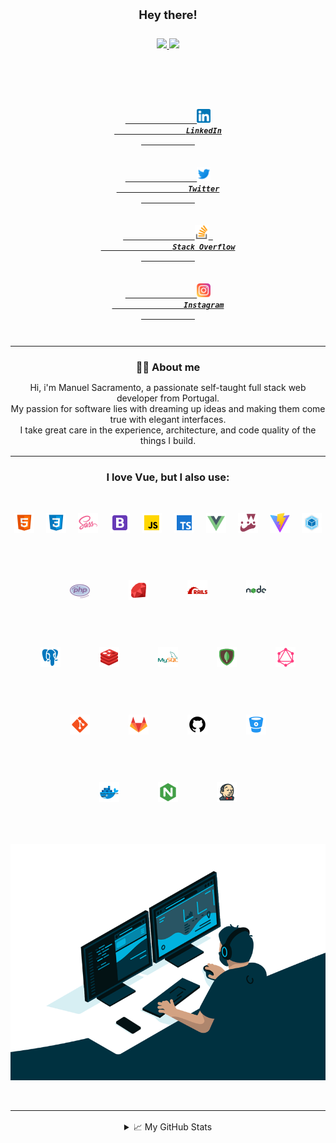 <p align="center" style="padding-top: 12px; text-align: center;">
    <h3 align="center" style="font-size: 18.5px;">Hey there!</h3>
    <h5 align="center" style="padding-top: 8px;">
        <a href="https://github.com/Skramewell?tab=followers">
            <img src="https://img.shields.io/github/followers/Skramewell?color=%232ccce4&style=for-the-badge"/>
        </a>
        <img src="https://api.visitorbadge.io/api/visitors?path=https%3A%2F%2Fgithub.com%2FSkramewell%2FSkramewell&countColor=%232ccce4&labelStyle=upper"/>
    </h5>
    <br/>
    <h5 align="center">
        <code>
            <a href="www.linkedin.com/in/mejsacramento" target="_blank" title="LinkedIn Profile">
                <img width="22px" src="assets/img/social/linkedin.png">
                LinkedIn
            </a>
        </code>
        <code>
            <a href="https://twitter.com/mejsacramento" target="_blank" title="Medium Profile">
                <img width="22px" src="assets/img/social/twitter.png">
                Twitter
            </a>
        </code>
        <code>
            <a href="https://stackoverflow.com/users/4137149/skramewell" target="_blank" title="Stack Overflow Profile">
                <img width="22px" src="assets/img/social/stack-overflow.png"> 
                Stack Overflow
            </a>
        </code>
        <code>
            <a href="https://www.instagram.com/mejsacramento" target="_blank" title="Instagram Profile">
                <img width="22px" src="assets/img/social/instagram.png">
                Instagram
            </a>
        </code>
    </h5>
</p>
<hr>
<section style="margin: 16px 0;">
    <h3 align="center" style="margin-bottom: 14px; text-align: center;">👨‍💻 About me</h3>
    <div align="center" style="max-width: 550px; margin: 0 auto; text-align: center;">
        Hi, i'm Manuel Sacramento, a passionate self-taught full stack web developer from Portugal.<br/>
        My passion for software lies with dreaming up ideas and making them come true with elegant interfaces.<br/>
        I take great care in the experience, architecture, and code quality of the things I build.
    </div>
</section>
<hr>
<section style="text-align: center; margin: 16px 0;">
    <h3 align="center" style="margin-bottom: 14px;">I love Vue, but I also use:</h3>
    <h6 align="center" style="display: flex; gap: 8px; justify-content: center; margin-bottom: 8px;">
        <code>
            <a style="display: flex; flex-direction: column; align-items: center;" href="https://wikipedia.org/wiki/HTML5"title="HTML 5">
                <img width="32px" height="32px" src="assets/img/tech/html.svg">
            </a>
        </code>
        <code>
            <a style="display: flex; flex-direction: column; align-items: center;" href="https://wikipedia.org/wiki/CSS3"title="CSS 3">
                <img width="32px" height="32px" src="assets/img/tech/css3.svg">
            </a>
        </code>
        <code>
            <a style="display: flex; flex-direction: column; align-items: center;" href="https://sass-lang.com/"title="SASS/SCSS">
                <img width="32px" height="32px" src="assets/img/tech/sass.svg">
            </a>
        </code>
        <code>
            <a style="display: flex; flex-direction: column; align-items: center;" href="https://getbootstrap.com/"title="Bootstrap">
                <img width="32px" height="32px" src="assets/img/tech/bootstrap.svg">
            </a>
        </code>
        <code>
            <a style="display: flex; flex-direction: column; align-items: center;" href="https://developer.mozilla.org/en-US/docs/Web/JavaScript"title="Javascript">
                <img width="32px" height="32px" src="assets/img/tech/javascript.svg">
            </a>
        </code>
        <code>
            <a style="display: flex; flex-direction: column; align-items: center;" href="https://www.typescriptlang.org/"title="Typescript">
                <img width="32px" height="32px" src="assets/img/tech/typescript.svg">
            </a>
        </code>
        <code>
            <a style="display: flex; flex-direction: column; align-items: center;" href="https://vuejs.org/"title="Vue">
                <img width="32px" height="32px" src="assets/img/tech/vue.svg">
            </a>
        </code>
        <code>
            <a style="display: flex; flex-direction: column; align-items: center;" href="https://jestjs.io/"title="Jest">
                <img width="32px" height="32px" src="assets/img/tech/jest.png">
            </a>
        </code>
        <code>
            <a style="display: flex; flex-direction: column; align-items: center;" href="https://vitejs.dev/"title="Vite">
                <img width="32px" height="32px" src="assets/img/tech/vite.svg">
            </a>
        </code>
        <code>
            <a style="display: flex; flex-direction: column; align-items: center;" href="https://webpack.js.org/"title="Webpack">
                <img width="32px" height="32px" src="assets/img/tech/webpack.svg">
            </a>
        </code>
    </h6>
    <h6 align="center" style="display: flex; gap: 8px; justify-content: center; margin-bottom: 8px;">
        <code>
            <a style="display: flex; flex-direction: column; align-items: center;" href="https://laravel.com/"title="Laravel">
                <img width="32px" height="32px" src="assets/img/tech/php.svg">
            </a>
        </code>
        <code>
            <a style="display: flex; flex-direction: column; align-items: center;" href="https://www.ruby-lang.org/"title="Ruby">
                <img width="32px" height="32px" src="assets/img/tech/ruby.svg">
            </a>
        </code>
        <code>
            <a style="display: flex; flex-direction: column; align-items: center;" href="https://rubyonrails.org/"title="Rails (Ruby on Rails)">
                <img width="32px" height="32px" src="assets/img/tech/rails.png">
            </a>
        </code>
        <code>
            <a style="display: flex; flex-direction: column; align-items: center;" href="https://nodejs.org/"title="NodeJs">
                <img width="32px" height="32px" src="assets/img/tech/nodejs.svg">
            </a>
        </code>
    </h6>
    <h6 align="center" style="display: flex; gap: 8px; justify-content: center; margin-bottom: 8px;">
        <code>
            <a style="display: flex; flex-direction: column; align-items: center;" href="https://www.postgresql.org/"title="PostgreSQL">
                <img width="32px" height="32px" src="assets/img/tech/postgresql.svg">
            </a>
        </code>
        <code>
            <a style="display: flex; flex-direction: column; align-items: center;" href="https://redis.io/"title="Redis">
                <img width="32px" height="32px" src="assets/img/tech/redis.svg">
            </a>
        </code>
        <code>
            <a style="display: flex; flex-direction: column; align-items: center;" href="https://www.mysql.com/"title="MySql">
                <img width="32px" height="32px" src="assets/img/tech/mysql.svg">
            </a>
        </code>
        <code>
            <a style="display: flex; flex-direction: column; align-items: center;" href="https://www.mongodb.com/"title="MongoDB">
                <img width="32px" height="32px" src="assets/img/tech/mongodb.svg">
            </a>
        </code>
        <code>
            <a style="display: flex; flex-direction: column; align-items: center;" href="https://graphql.org/"title="GraphQL">
                <img width="32px" height="32px" src="assets/img/tech/graphql.svg">
            </a>
        </code>
    </h6>
    <h6 align="center" style="display: flex; gap: 8px; justify-content: center; margin-bottom: 8px;">
        <code>
            <a style="display: flex; flex-direction: column; align-items: center;" href="https://git-scm.com/"title="Git">
                <img width="32px" height="32px" src="assets/img/tech/git.svg">
            </a>
        </code>
        <code>
            <a style="display: flex; flex-direction: column; align-items: center;" href="https://gitlab.com/"title="Gitlab">
                <img width="32px" height="32px" src="assets/img/tech/gitlab.svg">
            </a>
        </code>
        <code>
            <a style="display: flex; flex-direction: column; align-items: center;" href="https://github.com/Skramewell" title="Github">
                <img width="32px" height="32px" src="assets/img/tech/github.svg">
            </a>
        </code>
        <code>
            <a style="display: flex; flex-direction: column; align-items: center;" href="https://bitbucket.org/"title="Bitbucket">
                <img width="32px" height="32px" src="assets/img/tech/bitbucket.svg">
            </a>
        </code>
    </h6>
    <h6 align="center" style="display: flex; gap: 8px; justify-content: center; margin-bottom: 8px;">
        <code>
            <a style="display: flex; flex-direction: column; align-items: center;" href="https://www.docker.com/"title="Docker">
                <img width="32px" height="32px" src="assets/img/tech/docker.svg">
            </a>
        </code>
        <code>
            <a style="display: flex; flex-direction: column; align-items: center;" href="https://www.nginx.com/"title="Nginx">
                <img width="32px" height="32px" src="assets/img/tech/nginx.svg">
            </a>
        </code>
        <code>
            <a style="display: flex; flex-direction: column; align-items: center;" href="https://www.jenkins.io/"title="Jenkins">
                <img width="32px" height="32px" src="assets/img/tech/jenkins.svg">
            </a>
        </code>
    </h6>
    <br />
    <p align="center">
        <img src="assets/img/code.gif">
    </p>
    <br />
    <hr style="margin-bottom: 1rem;">
    <details align="center">
        <summary align="center">📈 My GitHub Stats</summary>
        <div style="display: flex; flex-wrap: wrap; gap: 8px; justify-content: center; margin-top: 8px;">
            <img src ="https://github-readme-stats.vercel.app/api?username=Skramewell&show_icons=true&count_private=true&hide_border=true&theme=vue" width="60%">
            <img src ="https://github-readme-stats.vercel.app/api/top-langs/?username=Skramewell&layout=compact&hide_border=true&langs_count=8&hide=jupyter%20notebook,tex,css&theme=vue" width="38%">
            <img src ="https://github-readme-streak-stats.herokuapp.com?user=Skramewell&hide_border=true&theme=vue">
        </div>
    </details>
</section>
